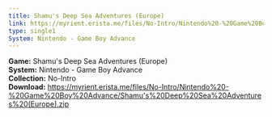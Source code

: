 ```yaml
---
title: Shamu's Deep Sea Adventures (Europe)
link: https://myrient.erista.me/files/No-Intro/Nintendo%20-%20Game%20Boy%20Advance/Shamu's%20Deep%20Sea%20Adventures%20(Europe).zip
type: single1
System: Nintendo - Game Boy Advance
---
```

<b>Game:</b> Shamu's Deep Sea Adventures (Europe)<br>
<b>System:</b> Nintendo - Game Boy Advance<br>
<b>Collection:</b> No-Intro<br>
<b>Download:</b> https://myrient.erista.me/files/No-Intro/Nintendo%20-%20Game%20Boy%20Advance/Shamu's%20Deep%20Sea%20Adventures%20(Europe).zip